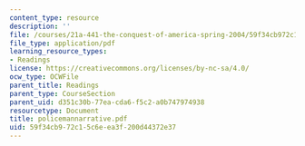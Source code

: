 ```yaml
---
content_type: resource
description: ''
file: /courses/21a-441-the-conquest-of-america-spring-2004/59f34cb972c15c6eea3f200d44372e37_policemannarrative.pdf
file_type: application/pdf
learning_resource_types:
- Readings
license: https://creativecommons.org/licenses/by-nc-sa/4.0/
ocw_type: OCWFile
parent_title: Readings
parent_type: CourseSection
parent_uid: d351c30b-77ea-cda6-f5c2-a0b747974938
resourcetype: Document
title: policemannarrative.pdf
uid: 59f34cb9-72c1-5c6e-ea3f-200d44372e37
---
```

